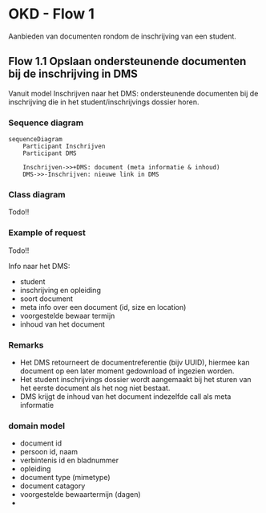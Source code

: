 # OKD - Flow 1
Aanbieden van documenten rondom de inschrijving van een student.

## Flow 1.1 Opslaan ondersteunende documenten bij de inschrijving in DMS
Vanuit model Inschrijven naar het DMS: ondersteunende documenten bij de inschrijving die in het student/inschrijvings dossier horen.

### Sequence diagram
```mermaid
sequenceDiagram
    Participant Inschrijven
    Participant DMS

    Inschrijven->>+DMS: document (meta informatie & inhoud)
    DMS->>-Inschrijven: nieuwe link in DMS

```

### Class diagram 
Todo!!

### Example of request
Todo!!

Info naar het DMS:
- student
- inschrijving en opleiding
- soort document
- meta info over een document (id, size en location)
- voorgestelde bewaar termijn
- inhoud van het document


### Remarks
- Het DMS retourneert de documentreferentie (bijv UUID), hiermee kan document op een later moment gedownload of ingezien worden.
- Het student inschrijvings dossier wordt aangemaakt bij het sturen van het eerste document als het nog niet bestaat.
- DMS krijgt de inhoud van het document indezelfde call als meta informatie


### domain model
- document id
- persoon id, naam
- verbintenis id en bladnummer
- opleiding
- document type (mimetype)
- document catagory
- voorgestelde bewaartermijn (dagen)
- 
